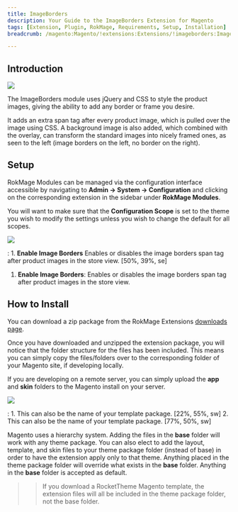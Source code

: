 ```yaml
---
title: ImageBorders
description: Your Guide to the ImageBorders Extension for Magento
tags: [Extension, Plugin, RokMage, Requirements, Setup, Installation]
breadcrumb: /magento:Magento/!extensions:Extensions/!imageborders:ImageBorders

---
```


Introduction
-----

![][demo]

The ImageBorders module uses jQuery and CSS to style the product images, giving the ability to add any border or frame you desire.

It adds an extra span tag after every product image, which is pulled over the image using CSS. A background image is also added, which combined with the overlay, can transform the standard images into nicely framed ones, as seen to the left (image borders on the left, no border on the right).

Setup
-----

RokMage Modules can be managed via the configuration interface accessible by navigating to **Admin -> System -> Configuration** and clicking on the corresponding extension in the sidebar under **RokMage Modules**. 

You will want to make sure that the **Configuration Scope** is set to the theme you wish to modify the settings unless you wish to change the default for all scopes.

![][extension1]

:	1. **Enable Image Borders** Enables or disables the image borders span tag after product images in the store view. [50%, 39%, se]

1. **Enable Image Borders**: Enables or disables the image borders span tag after product images in the store view.

How to Install
-----

You can download a zip package from the RokMage Extensions [downloads page][download].

Once you have downloaded and unzipped the extension package, you will notice that the folder structure for the files has been included. This means you can simply copy the files/folders over to the corresponding folder of your Magento site, if developing locally. 

If you are developing on a remote server, you can simply upload the **app** and **skin** folders to the Magento install on your server.

![][installation]

:	1. This can also be the name of your template package. [22%, 55%, sw]
	2. This can also be the name of your template package. [77%, 50%, sw]

Magento uses a hierarchy system. Adding the files in the **base** folder will work with any theme package. You can also elect to add the layout, template, and skin files to your theme package folder (instead of base) in order to have the extension apply only to that theme. Anything placed in the theme package folder will override what exists in the **base** folder. Anything in the **base** folder is accepted as default.

>> If you download a RocketTheme Magento template, the extension files will all be included in the theme package folder, not the base folder.

[installation]: assets/installation.jpg
[download]: http://www.rockettheme.com/magento-downloads/1807-extension
[extension1]: assets/extension_1.jpg
[demo]: assets/demo_imageborders.jpg